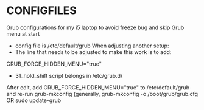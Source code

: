 CONFIGFILES
==============

Grub configurations for my i5 laptop to avoid freeze bug and skip Grub menu at start

- config file is /etc/default/grub
When adjusting another setup:
- The line that needs to be adjusted to make this work is to add:

GRUB_FORCE_HIDDEN_MENU="true"

- 31_hold_shift script belongs in /etc/grub.d/

After edit, add GRUB_FORCE_HIDDEN_MENU="true" to /etc/default/grub and re-run grub-mkconfig (generally, grub-mkconfig -o /boot/grub/grub.cfg   OR    sudo update-grub
